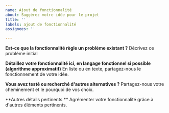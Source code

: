 ```yaml
---
name: Ajout de fonctionnalité
about: Suggérez votre idée pour le projet
title: ''
labels: ajout de fonctionnalité
assignees: ''

---
```


**Est-ce que la fonctionnalité règle un problème existant ?**
Décrivez ce problème initial

**Détaillez votre fonctionnalité ici, en langage fonctionnel si possible (algorithme approximatif)**
En liste ou en texte, partagez-nous le fonctionnement de votre idée.

**Vous avez testé ou recherché d'autres alternatives ?**
Partagez-nous votre cheminement et le pourquoi de vos choix.

**Autres détails pertinents **
Agrémenter votre fonctionnalité grâce à d'autres éléments pertinents.
